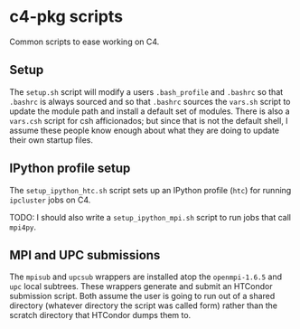 # c4-pkg scripts

Common scripts to ease working on C4.

## Setup

The `setup.sh` script will modify a users `.bash_profile` and `.bashrc` 
so that `.bashrc` is always sourced and so that `.bashrc` sources
the `vars.sh` script to update the module path and install a default
set of modules.  There is also a `vars.csh` script for csh afficionados;
but since that is not the default shell, I assume these people know enough
about what they are doing to update their own startup files.

## IPython profile setup

The `setup_ipython_htc.sh` script sets up an IPython profile (`htc`)
for running `ipcluster` jobs on C4.

TODO: I should also write a `setup_ipython_mpi.sh` script to run
jobs that call `mpi4py`.

## MPI and UPC submissions

The `mpisub` and `upcsub` wrappers are installed atop the `openmpi-1.6.5`
and `upc` local subtrees.  These wrappers generate and submit an HTCondor
submission script.  Both assume the user is going to run out of a shared
directory (whatever directory the script was called form) rather than
the scratch directory that HTCondor dumps them to.


